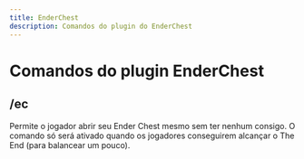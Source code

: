 ```yaml
---
title: EnderChest
description: Comandos do plugin do EnderChest
---
```


# Comandos do plugin EnderChest

## /ec

Permite o jogador abrir seu Ender Chest mesmo sem ter nenhum consigo. O comando só será ativado quando os jogadores conseguirem alcançar o The End (para balancear um pouco).

